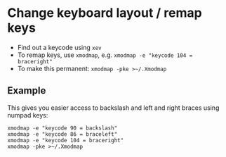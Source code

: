 # Change keyboard layout / remap keys

* Find out a keycode using `xev`
* To remap keys, use `xmodmap`, e.g. `xmodmap -e "keycode 104 = braceright"`
* To make this permanent: `xmodmap -pke >~/.Xmodmap`

## Example

This gives you easier access to backslash and left and right braces using numpad keys:

```
xmodmap -e "keycode 90 = backslash"
xmodmap -e "keycode 86 = braceleft"
xmodmap -e "keycode 104 = braceright"
xmodmap -pke >~/.Xmodmap
```
